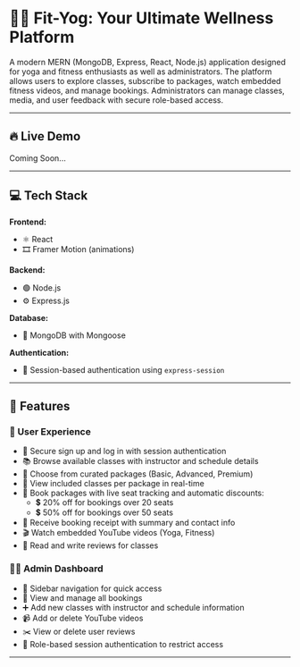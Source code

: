 # 🧘‍♀️ Fit-Yog: Your Ultimate Wellness Platform

A modern MERN (MongoDB, Express, React, Node.js) application designed for yoga and fitness enthusiasts as well as administrators. The platform allows users to explore classes, subscribe to packages, watch embedded fitness videos, and manage bookings. Administrators can manage classes, media, and user feedback with secure role-based access.

---

## 🔥 Live Demo
Coming Soon...

---

## 💻 Tech Stack

**Frontend:**
- ⚛️ React
- 🎞 Framer Motion (animations)

**Backend:**
- 🟢 Node.js
- ⚙ Express.js

**Database:**
- 🍃 MongoDB with Mongoose

**Authentication:**
- 🔑 Session-based authentication using `express-session`

---

## 🎯 Features

### 👤 User Experience
- 🔐 Secure sign up and log in with session authentication
- 📚 Browse available classes with instructor and schedule details
- 🧾 Choose from curated packages (Basic, Advanced, Premium)
- 📆 View included classes per package in real-time
- 🛒 Book packages with live seat tracking and automatic discounts:
  - 💲 20% off for bookings over 20 seats
  - 💲 50% off for bookings over 50 seats
- 🧾 Receive booking receipt with summary and contact info
- 🎬 Watch embedded YouTube videos (Yoga, Fitness)
- 💬 Read and write reviews for classes

### 🧑‍💼 Admin Dashboard
- 🧭 Sidebar navigation for quick access
- 📌 View and manage all bookings
- ➕ Add new classes with instructor and schedule information
- 📹 Add or delete YouTube videos
- ✂️ View or delete user reviews
- 🚫 Role-based session authentication to restrict access

---
